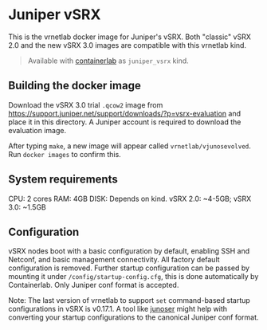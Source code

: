 # Juniper vSRX

This is the vrnetlab docker image for Juniper's vSRX.
Both "classic" vSRX 2.0 and the new vSRX 3.0 images are compatible with this vrnetlab kind.

> Available with [containerlab](https://containerlab.dev) as `juniper_vsrx` kind.

## Building the docker image

Download the vSRX 3.0 trial `.qcow2` image from https://support.juniper.net/support/downloads/?p=vsrx-evaluation
and place it in this directory. A Juniper account is required to download the evaluation image.

After typing `make`, a new image will appear called `vrnetlab/vjunosevolved`.
Run `docker images` to confirm this.

## System requirements

CPU: 2 cores
RAM: 4GB
DISK: Depends on kind. vSRX 2.0: ~4-5GB; vSRX 3.0: ~1.5GB

## Configuration

vSRX nodes boot with a basic configuration by default, enabling SSH and Netconf, and basic management connectivity. All factory default configuration is removed.
Further startup configuration can be passed by mounting it under `/config/startup-config.cfg`, this is done automatically by Containerlab. Only Juniper conf format is accepted.

Note: The last version of vrnetlab to support `set` command-based startup configurations in vSRX is v0.17.1. A tool like [junoser](https://github.com/codeout/junoser) might help with converting your startup configurations to the canonical Juniper conf format.
